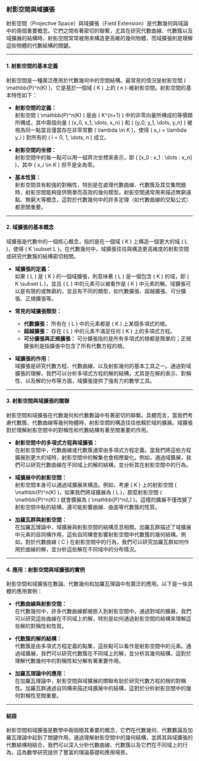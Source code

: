 ### **射影空間與域擴張**

射影空間（Projective Space）與域擴張（Field Extension）是代數幾何與域論中的兩個重要概念。它們之間有著密切的聯繫，尤其在研究代數曲線、代數簇以及域擴展的結構時，射影空間常常被用來構造更高維的幾何物體，而域擴張則是理解這些物體的代數結構的關鍵。

---

#### **1. 射影空間的基本定義**

射影空間是一種廣泛應用於代數幾何中的空間結構。最常見的情況是射影空間 \( \mathbb{P}^n(K) \)，它是基於一個域 \( K \) 上的 \( n \)-維射影空間。射影空間的基本特性如下：

- **射影空間的定義：**  
  射影空間 \( \mathbb{P}^n(K) \) 是由 \( K^{n+1} \) 中的非零向量所構成的等價類所構成，其中兩個向量 \( (x_0, x_1, \dots, x_n) \) 和 \( (y_0, y_1, \dots, y_n) \) 被視為同一點當且僅當存在非零常數 \( \lambda \in K \)，使得 \( x_i = \lambda y_i \) 對所有的 \( i = 0, 1, \dots, n \) 成立。

- **射影空間的坐標：**  
  射影空間中的每一點可以用一組齊次坐標來表示，即 \( [x_0 : x_1 : \dots : x_n] \)，其中 \( x_i \in K \) 但不是全為零。

- **基本性質：**  
  射影空間具有較強的對稱性，特別是在處理代數曲線、代數簇及其交集問題時，射影空間能夠提供簡單而高效的幾何模型。射影空間通常用來描述無窮遠點、無窮大等概念，這對於代數幾何中的許多定理（如代數曲線的交點公式）都至關重要。

---

#### **2. 域擴張的基本概念**

域擴張是代數中的一個核心概念，指的是在一個域 \( K \) 上構造一個更大的域 \( L \)，使得 \( K \subset L \)。在代數幾何中，域擴張往往與構造更高維度的射影空間或研究代數簇的結構密切相關。

- **域擴張的定義：**  
  如果 \( L \) 是 \( K \) 的一個域擴張，則意味著 \( L \) 是一個包含 \( K \) 的域，即 \( K \subset L \)，並且 \( L \) 中的元素可以被看作是 \( K \) 中元素的解。域擴張可以是有限的或無窮的，並且有不同的類型，如代數擴張、超越擴張、可分擴張、正規擴張等。

- **常見的域擴張類型：**
  - **代數擴張：** 所有在 \( L \) 中的元素都是 \( K \) 上某個多項式的根。
  - **超越擴張：** 存在 \( L \) 中的元素不滿足任何 \( K \) 上的多項式方程。
  - **可分擴張與正規擴張：** 可分擴張指的是所有多項式的根都是簡單的；正規擴張則是指擴張中包含了所有代數方程的根。

- **域擴張的作用：**  
  域擴張是研究代數方程、代數曲線、以及射影幾何的基本工具之一。通過對域擴張的理解，我們可以分析多項式方程的解的結構，尤其是在解的表示、對稱性、以及解的分布等方面，域擴張提供了強有力的數學工具。

---

#### **3. 射影空間與域擴張的關聯**

射影空間和域擴張在代數幾何和代數數論中有著密切的聯繫。具體而言，當我們考慮代數簇、代數曲線等幾何物體時，射影空間的構造往往依賴於域的擴展。域擴張對於理解射影空間中的對稱性和代數結構有著至關重要的作用。

- **射影空間中的多項式方程與域擴張：**  
  在射影空間中，代數曲線或代數簇通常由多項式方程定義。當我們將這些方程擴展到更大的域時，射影空間中的解集也會相應變化。例如，通過域擴展，我們可以研究代數曲線在不同域上的解的結構，並分析其在射影空間中的行為。

- **域擴展中的射影空間：**  
  射影空間本身可以通過域擴展來構造。例如，考慮 \( K \) 上的射影空間 \( \mathbb{P}^n(K) \)，如果我們將域擴展為 \( L \)，那麼射影空間 \( \mathbb{P}^n(K) \) 就會擴展為 \( \mathbb{P}^n(L) \)。這樣的擴展不僅改變了射影空間中點的結構，還可能影響曲線、曲面等代數簇的性質。

- **加羅瓦群與射影空間：**  
  在加羅瓦理論中，域擴展與射影空間的結構息息相關。加羅瓦群描述了域擴展中元素的自同構作用，這些自同構會影響射影空間中代數簇的幾何結構。例如，對於代數曲線 \( C \) 在射影空間中的行為，我們可以研究加羅瓦群如何作用於曲線的解，並分析這些解在不同域中的分布情況。

---

#### **4. 應用：射影空間與域擴張的實例**

射影空間和域擴張在數論、代數幾何和加羅瓦理論中有廣泛的應用。以下是一些具體的應用實例：

- **代數曲線與射影空間：**  
  在代數幾何中，許多代數曲線都被嵌入到射影空間中。通過對域的擴展，我們可以研究這些曲線在不同域上的解，特別是如何通過射影空間的結構來理解這些解的對稱性和性質。

- **代數簇的解的結構：**  
  代數簇是由多項式方程定義的點集，這些點可以看作是射影空間中的元素。通過域擴展，我們可以研究代數簇在不同域上的解，並分析其幾何結構，這對於理解代數幾何中的對稱性和分解有著重要作用。

- **加羅瓦理論中的應用：**  
  在加羅瓦理論中，射影空間與域擴展的關聯有助於研究代數方程的根的對稱性。加羅瓦群通過自同構來描述域擴展中的結構，這對於分析射影空間中的幾何對稱性至關重要。

---

#### **結語**

射影空間和域擴張是數學中兩個極其重要的概念，它們在代數幾何、代數數論及加羅瓦理論中起到了關鍵作用。通過理解射影空間中的幾何結構，並將其與域擴張的代數結構相結合，我們可以深入分析代數曲線、代數簇以及它們在不同域上的行為，這為數學研究提供了豐富的理論基礎和應用場景。